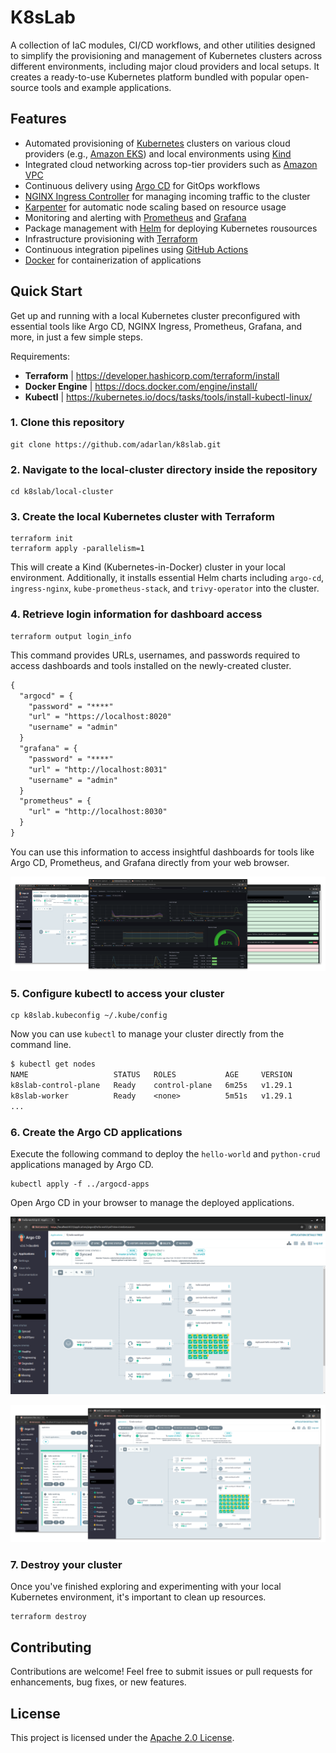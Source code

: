 # K8sLab

A collection of IaC modules, CI/CD workflows, and other utilities designed to simplify the provisioning and management of Kubernetes clusters across different environments, including major cloud providers and local setups. It creates a ready-to-use Kubernetes platform bundled with popular open-source tools and example applications.

## Features

- Automated provisioning of [Kubernetes](https://kubernetes.io/) clusters on various cloud providers (e.g., [Amazon EKS](https://aws.amazon.com/eks/)) and local environments using [Kind](https://kind.sigs.k8s.io/)
- Integrated cloud networking across top-tier providers such as [Amazon VPC](https://aws.amazon.com/vpc/)
- Continuous delivery using [Argo CD](https://argoproj.github.io/cd/) for GitOps workflows
- [NGINX Ingress Controller](https://kubernetes.github.io/ingress-nginx/) for managing incoming traffic to the cluster
- [Karpenter](https://karpenter.sh/) for automatic node scaling based on resource usage
- Monitoring and alerting with [Prometheus](https://prometheus.io/) and [Grafana](https://grafana.com/grafana/)
- Package management with [Helm](https://helm.sh/) for deploying Kubernetes rousources
- Infrastructure provisioning with [Terraform](https://www.terraform.io/)
- Continuous integration pipelines using [GitHub Actions](https://github.com/features/actions)
- [Docker](https://www.docker.com/) for containerization of applications

## Quick Start

Get up and running with a local Kubernetes cluster preconfigured with essential tools like Argo CD, NGINX Ingress, Prometheus, Grafana, and more, in just a few simple steps.

Requirements:

- __Terraform__ | https://developer.hashicorp.com/terraform/install
- __Docker Engine__ | https://docs.docker.com/engine/install/
- __Kubectl__ | https://kubernetes.io/docs/tasks/tools/install-kubectl-linux/

### 1. Clone this repository

```shell
git clone https://github.com/adarlan/k8slab.git
```

### 2. Navigate to the local-cluster directory inside the repository

```shell
cd k8slab/local-cluster
```

### 3. Create the local Kubernetes cluster with Terraform

```shell
terraform init
terraform apply -parallelism=1
```

This will create a Kind (Kubernetes-in-Docker) cluster in your local environment.
Additionally, it installs essential Helm charts including `argo-cd`, `ingress-nginx`, `kube-prometheus-stack`, and `trivy-operator` into the cluster.

### 4. Retrieve login information for dashboard access

```shell
terraform output login_info
```

This command provides URLs, usernames, and passwords required to access dashboards and tools installed on the newly-created cluster.

```txt
{
  "argocd" = {
    "password" = "****"
    "url" = "https://localhost:8020"
    "username" = "admin"
  }
  "grafana" = {
    "password" = "****"
    "url" = "http://localhost:8031"
    "username" = "admin"
  }
  "prometheus" = {
    "url" = "http://localhost:8030"
  }
}
```

You can use this information to access insightful dashboards for tools like Argo CD, Prometheus, and Grafana directly from your web browser.

![Dashboards screenshot](./docs/img/dashboards.png)

### 5. Configure kubectl to access your cluster

```shell
cp k8slab.kubeconfig ~/.kube/config
```

<!-- TODO merge instead of copy -->

Now you can use `kubectl` to manage your cluster directly from the command line.

```txt
$ kubectl get nodes
NAME                   STATUS   ROLES           AGE     VERSION
k8slab-control-plane   Ready    control-plane   6m25s   v1.29.1
k8slab-worker          Ready    <none>          5m51s   v1.29.1
...
```

### 6. Create the Argo CD applications

Execute the following command to deploy the `hello-world` and `python-crud` applications managed by Argo CD.

```shell
kubectl apply -f ../argocd-apps
```

Open Argo CD in your browser to manage the deployed applications.

![Argo CD screenshots](./docs/img/argocd-2.png)

![Argo CD screenshots](./docs/img/argocd-5.png)

### 7. Destroy your cluster

Once you've finished exploring and experimenting with your local Kubernetes environment,
it's important to clean up resources.

```shell
terraform destroy
```

<!-- TODO ## Learn more -->

## Contributing

Contributions are welcome! Feel free to submit issues or pull requests for enhancements, bug fixes, or new features.

## License

This project is licensed under the [Apache 2.0 License](./LICENSE).
